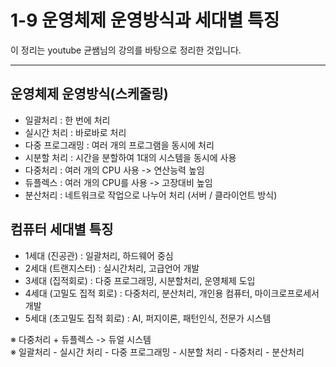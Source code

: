 # 1-9 운영체제 운영방식과 세대별 특징
이 정리는 youtube 균쌤님의 강의를 바탕으로 정리한 것입니다.
___
## 운영체제 운영방식(스케줄링)
* 일괄처리 : 한 번에 처리
* 실시간 처리 : 바로바로 처리
* 다중 프로그래밍 : 여러 개의 프로그램을 동시에 처리
* 시분할 처리 : 시간을 분할하여 1대의 시스템을 동시에 사용
* 다중처리 : 여러 개의 CPU 사용 -> 연산능력 높임
* 듀플렉스 : 여러 개의 CPU를 사용 -> 고장대비 높임
* 분산처리 : 네트워크로 작업으로 나누어 처리 (서버 / 클라이언트 방식)

## 컴퓨터 세대별 특징
* 1세대 (진공관) : 일괄처리, 하드웨어 중심
* 2세대 (트랜지스터) : 실시간처리, 고급언어 개발
* 3세대 (집적회로) : 다중 프로그래밍, 시분할처리, 운영체제 도입
* 4세대 (고밀도 집적 회로) : 다중처리, 분산처리, 개인용 컴퓨터, 마이크로프로세서 개발
* 5세대 (초고밀도 집적 회로) : AI, 퍼지이론, 패턴인식, 전문가 시스템

&#8251; 다중처리 + 듀플렉스 -> 듀얼 시스템  
&#8251; 일괄처리 - 실시간 처리 - 다중 프로그래밍 - 시분할 처리 - 다중처리 - 분산처리
